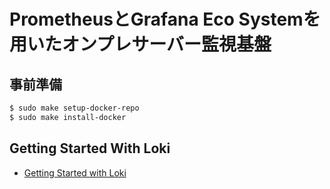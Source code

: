 # PrometheusとGrafana Eco Systemを用いたオンプレサーバー監視基盤

## 事前準備

```sh
$ sudo make setup-docker-repo
$ sudo make install-docker
```

## Getting Started With Loki

- [Getting Started with Loki](./evaluate-loki/README.md)
